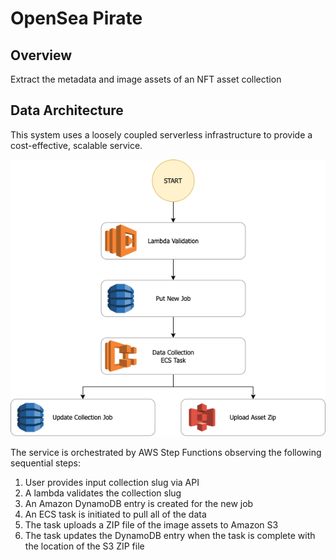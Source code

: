 # OpenSea Pirate
## Overview
Extract the metadata and image assets of an NFT asset collection

## Data Architecture
This system uses a loosely coupled serverless infrastructure to provide a cost-effective, scalable service.

![ARCHITECTURE](data-diagram.png)

The service is orchestrated by AWS Step Functions observing the following sequential steps:
1. User provides input collection slug via API
2. A lambda validates the collection slug
3. An Amazon DynamoDB entry is created for the new job
4. An ECS task is initiated to pull all of the data
5. The task uploads a ZIP file of the image assets to Amazon S3
6. The task updates the DynamoDB entry when the task is complete with the location of the S3 ZIP file

